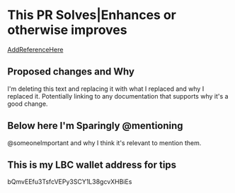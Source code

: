 <!-- Pull Request Template for GitHub code submissions for https://github.com/lbryio/lbry-docker -->
<!-- Please be sure to fill this out as best as possible to achieve the best results with filing a PR and having your contributions accepted as fast as possible -->

<!-- Below here Reference a Related Issue or Commit -->
# This PR Solves|Enhances or otherwise improves
[AddReferenceHere](https://example.com/path/to/commit/file/or/issue)

<!-- Below here mention a description of the changes in the pull request -->
## Proposed changes and Why
I'm deleting this text and replacing it with what I replaced and why I replaced it.  Potentially linking to any documentation that supports why it's a good change.

<!-- Below this line and title please be sure to @mention whoever may have been responsible for the code you're updating, fixing or expanding on. -->
## Below here I'm Sparingly @mentioning
@someoneImportant and why I think it's relevant to mention them.

<!-- Post your Unique LBC wallet RECEIVING address so that we can tip you ASAP -->
## This is my LBC wallet address for tips
bQmvEEfu3TsfcVEPy3SCY1L38gcvXHBiEs
